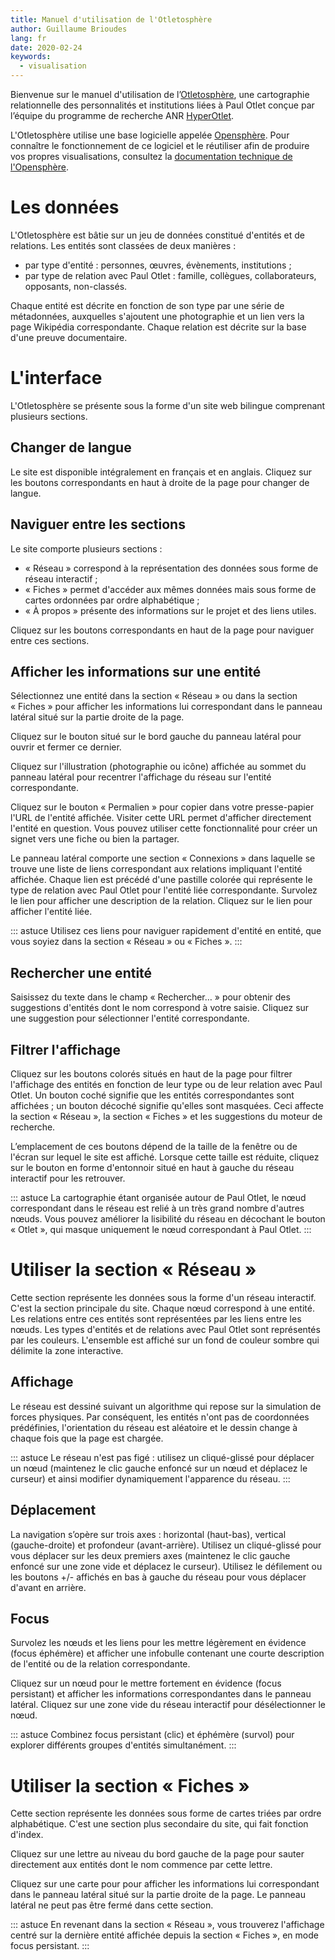 ```yaml
---
title: Manuel d'utilisation de l'Otletosphère
author: Guillaume Brioudes
lang: fr
date: 2020-02-24
keywords:
  - visualisation
---
```


Bienvenue sur le manuel d'utilisation de l’[Otletosphère](http://hyperotlet.huma-num.fr/otletosphere/), une cartographie relationnelle des personnalités et institutions liées à Paul Otlet conçue par l’équipe du programme de recherche ANR [HyperOtlet](https://hyperotlet.hypotheses.org/).

L'Otletosphère utilise une base logicielle appelée [Opensphère](https://github.com/hyperotlet/opensphere). Pour connaître le fonctionnement de ce logiciel et le réutiliser afin de produire vos propres visualisations, consultez la [documentation technique de l'Opensphère](https://hyperotlet.github.io/opensphere/).

# Les données

L'Otletosphère est bâtie sur un jeu de données constitué d'entités et de relations. Les entités sont classées de deux manières :

- par type d'entité : personnes, œuvres, évènements, institutions ;
- par type de relation avec Paul Otlet : famille, collègues, collaborateurs, opposants, non-classés.

Chaque entité est décrite en fonction de son type par une série de métadonnées, auxquelles s'ajoutent une photographie et un lien vers la page Wikipédia correspondante. Chaque relation est décrite sur la base d'une preuve documentaire.

# L'interface

L'Otletosphère se présente sous la forme d'un site web bilingue comprenant plusieurs sections.

## Changer de langue

Le site est disponible intégralement en français et en anglais. Cliquez sur les boutons correspondants en haut à droite de la page pour changer de langue.

## Naviguer entre les sections

Le site comporte plusieurs sections :

- « Réseau » correspond à la représentation des données sous forme de réseau interactif ;
- « Fiches » permet d'accéder aux mêmes données mais sous forme de cartes ordonnées par ordre alphabétique ;
- « À propos » présente des informations sur le projet et des liens utiles.

Cliquez sur les boutons correspondants en haut de la page pour naviguer entre ces sections.

## Afficher les informations sur une entité

Sélectionnez une entité dans la section « Réseau » ou dans la section « Fiches » pour afficher les informations lui correspondant dans le panneau latéral situé sur la partie droite de la page.

Cliquez sur le bouton situé sur le bord gauche du panneau latéral pour ouvrir et fermer ce dernier.

Cliquez sur l'illustration (photographie ou icône) affichée au sommet du panneau latéral pour recentrer l'affichage du réseau sur l'entité correspondante.

Cliquez sur le bouton « Permalien » pour copier dans votre presse-papier l'URL de l'entité affichée. Visiter cette URL permet d'afficher directement l'entité en question. Vous pouvez utiliser cette fonctionnalité pour créer un signet vers une fiche ou bien la partager.

Le panneau latéral comporte une section « Connexions » dans laquelle se trouve une liste de liens correspondant aux relations impliquant l'entité affichée. Chaque lien est précédé d'une pastille colorée qui représente le type de relation avec Paul Otlet pour l'entité liée correspondante. Survolez le lien pour afficher une description de la relation. Cliquez sur le lien pour afficher l'entité liée.

::: astuce
Utilisez ces liens pour naviguer rapidement d'entité en entité, que vous soyiez dans la section « Réseau » ou « Fiches ».
:::

## Rechercher une entité

Saisissez du texte dans le champ « Rechercher… » pour obtenir des suggestions d'entités dont le nom correspond à votre saisie. Cliquez sur une suggestion pour sélectionner l'entité correspondante.

## Filtrer l'affichage

Cliquez sur les boutons colorés situés en haut de la page pour filtrer l'affichage des entités en fonction de leur type ou de leur relation avec Paul Otlet. Un bouton coché signifie que les entités correspondantes sont affichées ; un bouton décoché signifie qu'elles sont masquées. Ceci affecte la section « Réseau », la section « Fiches » et les suggestions du moteur de recherche.

L’emplacement de ces boutons dépend de la taille de la fenêtre ou de l'écran sur lequel le site est affiché. Lorsque cette taille est réduite, cliquez sur le bouton en forme d'entonnoir situé en haut à gauche du réseau interactif pour les retrouver.

::: astuce
La cartographie étant organisée autour de Paul Otlet, le nœud correspondant dans le réseau est relié à un très grand nombre d'autres nœuds. Vous pouvez améliorer la lisibilité du réseau en décochant le bouton « Otlet », qui masque uniquement le nœud correspondant à Paul Otlet.
:::

# Utiliser la section « Réseau »

Cette section représente les données sous la forme d'un réseau interactif. C'est la section principale du site. Chaque nœud correspond à une entité. Les relations entre ces entités sont représentées par les liens entre les nœuds. Les types d'entités et de relations avec Paul Otlet sont représentés par les couleurs. L'ensemble est affiché sur un fond de couleur sombre qui délimite la zone interactive.

## Affichage

Le réseau est dessiné suivant un algorithme qui repose sur la simulation de forces physiques. Par conséquent, les entités n'ont pas de coordonnées prédéfinies, l'orientation du réseau est aléatoire et le dessin change à chaque fois que la page est chargée.

::: astuce
Le réseau n'est pas figé : utilisez un cliqué-glissé pour déplacer un nœud (maintenez le clic gauche enfoncé sur un nœud et déplacez le curseur) et ainsi modifier dynamiquement l'apparence du réseau.
:::

## Déplacement

La navigation s’opère sur trois axes : horizontal (haut-bas), vertical (gauche-droite) et profondeur (avant-arrière). Utilisez un cliqué-glissé pour vous déplacer sur les deux premiers axes (maintenez le clic gauche enfoncé sur une zone vide et déplacez le curseur). Utilisez le défilement ou les boutons +/- affichés en bas à gauche du réseau pour vous déplacer d'avant en arrière.

## Focus

Survolez les nœuds et les liens pour les mettre légèrement en évidence (focus éphémère) et afficher une infobulle contenant une courte description de l'entité ou de la relation correspondante.

Cliquez sur un nœud pour le mettre fortement en évidence (focus persistant) et afficher les informations correspondantes dans le panneau latéral. Cliquez sur une zone vide du réseau interactif pour désélectionner le nœud.

::: astuce
Combinez focus persistant (clic) et éphémère (survol) pour explorer différents groupes d'entités simultanément.
:::

# Utiliser la section « Fiches »

Cette section représente les données sous forme de cartes triées par ordre alphabétique. C'est une section plus secondaire du site, qui fait fonction d'index.

Cliquez sur une lettre au niveau du bord gauche de la page pour sauter directement aux entités dont le nom commence par cette lettre.

Cliquez sur une carte pour pour afficher les informations lui correspondant dans le panneau latéral situé sur la partie droite de la page. Le panneau latéral ne peut pas être fermé dans cette section.

::: astuce
En revenant dans la section « Réseau », vous trouverez l'affichage centré sur la dernière entité affichée depuis la section « Fiches », en mode focus persistant.
:::